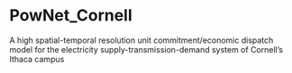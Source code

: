 # PowNet_Cornell
A high spatial-temporal resolution unit commitment/economic dispatch model for the electricity supply-transmission-demand system of Cornell’s Ithaca campus

